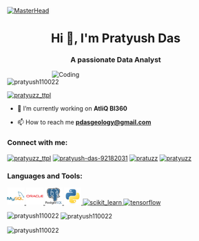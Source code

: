 [![MasterHead](https://www.rurutek.com/assets/img/software-engineer.gif)](https://rishavchanda.io)
<h1 align="center">Hi 👋, I'm Pratyush Das</h1>
<h3 align="center">A passionate Data Analyst</h3>
<img align="right" alt="Coding" width="400" src="https://i.pinimg.com/originals/fc/71/63/fc71635c7f1b09ed30413f59bb749582.gif">

<p align="left"> <img src="https://komarev.com/ghpvc/?username=pratyush110022&label=Profile%20views&color=0e75b6&style=flat" alt="pratyush110022" /> </p>

<p align="left"> <a href="https://twitter.com/pratyuzz_ttpl" target="blank"><img src="https://img.shields.io/twitter/follow/pratyuzz_ttpl?logo=twitter&style=for-the-badge" alt="pratyuzz_ttpl" /></a> </p>

- 🔭 I’m currently working on **AtliQ BI360**

- 📫 How to reach me **pdasgeology@gmail.com**

<h3 align="left">Connect with me:</h3>
<p align="left">
<a href="https://twitter.com/pratyuzz_ttpl" target="blank"><img align="center" src="https://raw.githubusercontent.com/rahuldkjain/github-profile-readme-generator/master/src/images/icons/Social/twitter.svg" alt="pratyuzz_ttpl" height="30" width="40" /></a>
<a href="https://linkedin.com/in/pratyush-das-92182031" target="blank"><img align="center" src="https://raw.githubusercontent.com/rahuldkjain/github-profile-readme-generator/master/src/images/icons/Social/linked-in-alt.svg" alt="pratyush-das-92182031" height="30" width="40" /></a>
<a href="https://fb.com/pratuzz" target="blank"><img align="center" src="https://raw.githubusercontent.com/rahuldkjain/github-profile-readme-generator/master/src/images/icons/Social/facebook.svg" alt="pratuzz" height="30" width="40" /></a>
<a href="https://instagram.com/pratyuzz" target="blank"><img align="center" src="https://raw.githubusercontent.com/rahuldkjain/github-profile-readme-generator/master/src/images/icons/Social/instagram.svg" alt="pratyuzz" height="30" width="40" /></a>
</p>

<h3 align="left">Languages and Tools:</h3>
<p align="left">
  <a href="https://www.mysql.com/" target="_blank" rel="noreferrer">
    <img src="https://raw.githubusercontent.com/devicons/devicon/master/icons/mysql/mysql-original-wordmark.svg" alt="mysql" width="40" height="40"/> 
  </a>
  <a href="https://www.oracle.com/" target="_blank" rel="noreferrer">
    <img src="https://raw.githubusercontent.com/devicons/devicon/master/icons/oracle/oracle-original.svg" alt="oracle" width="40" height="40"/> 
  </a> 
  <a href="https://www.postgresql.org" target="_blank" rel="noreferrer">
    <img src="https://raw.githubusercontent.com/devicons/devicon/master/icons/postgresql/postgresql-original-wordmark.svg" alt="postgresql" width="40" height="40"/>
  </a> 
  <a href="https://www.python.org" target="_blank" rel="noreferrer">
    <img src="https://raw.githubusercontent.com/devicons/devicon/master/icons/python/python-original.svg" alt="python" width="40" height="40"/>
  </a> 
  <a href="https://scikit-learn.org/" target="_blank" rel="noreferrer">
    <img src="https://upload.wikimedia.org/wikipedia/commons/0/05/Scikit_learn_logo_small.svg" alt="scikit_learn" width="40" height="40"/>
  </a> 
  <a href="https://www.tensorflow.org" target="_blank" rel="noreferrer">
    <img src="https://www.vectorlogo.zone/logos/tensorflow/tensorflow-icon.svg" alt="tensorflow" width="40" height="40"/>
  </a> 
</p>

<p><img align="left" src="https://github-readme-stats.vercel.app/api/top-langs?username=pratyush110022&show_icons=true&locale=en&layout=compact" alt="pratyush110022" /></p>

<p>&nbsp;<img align="center" src="https://github-readme-stats.vercel.app/api?username=pratyush110022&show_icons=true&locale=en" alt="pratyush110022" /></p>

<p><img align="center" src="https://github-readme-streak-stats.herokuapp.com/?user=pratyush110022&" alt="pratyush110022" /></p>


